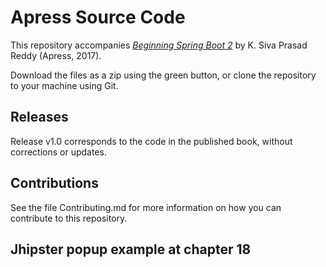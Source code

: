 # Apress Source Code

This repository accompanies [*Beginning Spring Boot 2*](http://www.apress.com/9781484229309) by K. Siva Prasad Reddy (Apress, 2017).

[comment]: #cover


Download the files as a zip using the green button, or clone the repository to your machine using Git.

## Releases

Release v1.0 corresponds to the code in the published book, without corrections or updates.

## Contributions

See the file Contributing.md for more information on how you can contribute to this repository.

## Jhipster popup example at chapter 18
